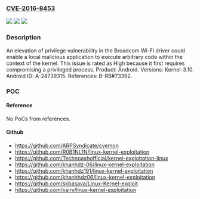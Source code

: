 ### [CVE-2016-8453](https://cve.mitre.org/cgi-bin/cvename.cgi?name=CVE-2016-8453)
![](https://img.shields.io/static/v1?label=Product&message=Android&color=blue)
![](https://img.shields.io/static/v1?label=Version&message=n%2Fa&color=blue)
![](https://img.shields.io/static/v1?label=Vulnerability&message=Elevation%20of%20privilege&color=brighgreen)

### Description

An elevation of privilege vulnerability in the Broadcom Wi-Fi driver could enable a local malicious application to execute arbitrary code within the context of the kernel. This issue is rated as High because it first requires compromising a privileged process. Product: Android. Versions: Kernel-3.10. Android ID: A-24739315. References: B-RB#73392.

### POC

#### Reference
No PoCs from references.

#### Github
- https://github.com/ARPSyndicate/cvemon
- https://github.com/R0B1NL1N/linux-kernel-exploitation
- https://github.com/Technoashofficial/kernel-exploitation-linux
- https://github.com/khanhdz-06/linux-kernel-exploitation
- https://github.com/khanhdz191/linux-kernel-exploitation
- https://github.com/khanhhdz06/linux-kernel-exploitation
- https://github.com/skbasava/Linux-Kernel-exploit
- https://github.com/xairy/linux-kernel-exploitation

